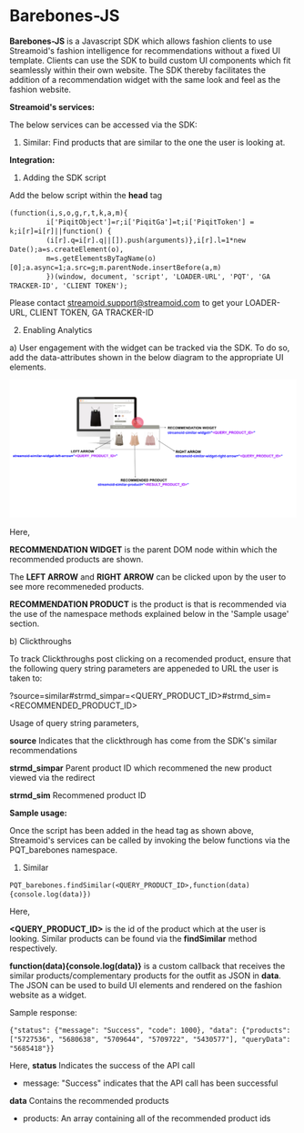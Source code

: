 **Barebones-JS**
===================

**Barebones-JS** is a Javascript SDK which allows fashion clients to use Streamoid's fashion intelligence for recommendations without a fixed UI template. Clients can use the SDK to build custom UI components which fit seamlessly within their own website. The SDK thereby facilitates the addition of a recommendation widget with the same look and feel as the fashion website. 

**Streamoid's services:**

The below services can be accessed via the SDK:

1) Similar: Find products that are similar to the one the user is looking at. 

**Integration:**

1) Adding the SDK script

Add the below script within the **head** tag

```
(function(i,s,o,g,r,t,k,a,m){
         i['PiqitObject']=r;i['PiqitGa']=t;i['PiqitToken'] = k;i[r]=i[r]||function() {
         (i[r].q=i[r].q||[]).push(arguments)},i[r].l=1*new Date();a=s.createElement(o),
         m=s.getElementsByTagName(o)[0];a.async=1;a.src=g;m.parentNode.insertBefore(a,m)
         })(window, document, 'script', 'LOADER-URL', 'PQT', 'GA TRACKER-ID', 'CLIENT TOKEN');
```     

Please contact streamoid.support@streamoid.com to get your LOADER-URL, CLIENT TOKEN, GA TRACKER-ID

2) Enabling Analytics

a) User engagement with the widget can be tracked via the SDK. To do so, add the data-attributes shown in the below diagram to the appropriate UI elements. 

![](images/Barebones_SDK_reference.png)

Here,

**RECOMMENDATION WIDGET** is the parent DOM node within which the recommended products are shown.

The **LEFT ARROW** and **RIGHT ARROW** can be clicked upon by the user to see more recommeneded products. 

**RECOMMENDATION PRODUCT** is the product is that is recommended via the use of the namespace methods explained below in the 'Sample usage' section.

b) Clickthroughs 

To track Clickthroughs post clicking on a recomended product, ensure that the following query string parameters are appeneded to URL the user is taken to:

?source=similar#strmd_simpar=<QUERY_PRODUCT_ID>#strmd_sim=<RECOMMENDED_PRODUCT_ID>

Usage of query string parameters, 

**source**
Indicates that the clickthrough has come from the SDK's similar recommendations

**strmd_simpar**
Parent product ID which recommened the new product viewed via the redirect 

**strmd_sim**
Recommened product ID

**Sample usage:**

Once the script has been added in the head tag as shown above, Streamoid's services can be called by invoking the below functions via the PQT_barebones namespace. 

1) Similar
```
PQT_barebones.findSimilar(<QUERY_PRODUCT_ID>,function(data){console.log(data)})
```

Here, 

**<QUERY_PRODUCT_ID>** is the id of the product which at the user is looking. Similar products can be found via the **findSimilar** method respectively.

**function(data){console.log(data)}** is a custom callback that receives the similar products/complementary products for the outfit as JSON in **data**. The JSON can be used to build UI elements and rendered on the fashion website as a widget. 

Sample response:

```
{"status": {"message": "Success", "code": 1000}, "data": {"products": ["5727536", "5680638", "5709644", "5709722", "5430577"], "queryData": "5685418"}}
```

Here, 
**status** Indicates the success of the API call 
- message: "Success" indicates that the API call has been successful

**data** Contains the recommended products 
- products: An array containing all of the recommended product ids 


